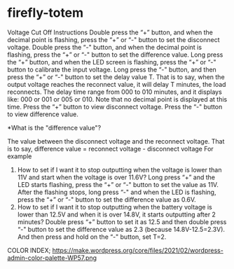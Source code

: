 # firefly-totem

Voltage Cut Off Instructions
Double press the “+” button, and when the decimal point is flashing, press the “+” or “-" button to set the disconnect voltage.
Double press the “-" button, and when the decimal point is flashing, press the “+” or “-" button to set the difference value.
Long press the “+” button, and when the LED screen is flashing, press the “+” or “-" button to calibrate the input voltage.
Long press the “-" button, and then press the “+” or “-" button to set the delay value T. That is to say, when the output voltage reaches the reconnect value, it will delay T minutes, the load reconnects. The delay time range from 000 to 010 minutes, and it displays like: 000 or 001 or 005 or 010. Note that no decimal point is displayed at this time.
Press the “+” button to view disconnect voltage.
Press the “-" button to view difference value.

*What is the "difference value"?

The value between the disconnect voltage and the reconnect voltage. That is to say, difference value = reconnect voltage - disconnect voltage
For example
1. How to set if I want it to stop outputting when the voltage is lower than 11V and start when the voltage is over 11.6V?
Long press “+” and the LED starts flashing, press the “+” or “-" button to set the value as 11V. After the flashing stops, long press “-" and when the LED is flashing, press the “+” or “-" button to set the difference value as 0.6V.
2. How to set if I want it to stop outputting when the battery voltage is lower than 12.5V and when it is over 14.8V, it starts outputting after 2 minutes?
Double press “+” button to set it as 12.5 and then double press “-" button to set the difference value as 2.3 (because 14.8V-12.5=2.3V). And then press and hold on the “-" button, set T=2.

COLOR INDEX;
https://make.wordpress.org/core/files/2021/02/wordpress-admin-color-palette-WP57.png